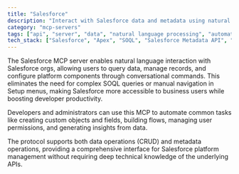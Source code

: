 ```yaml
---
title: "Salesforce"
description: "Interact with Salesforce data and metadata using natural language for data management, platform configuration, and automation."
category: "mcp-servers"
tags: ["api", "server", "data", "natural language processing", "automation", "metadata management"]
tech_stack: ["Salesforce", "Apex", "SOQL", "Salesforce Metadata API", "Salesforce Platform", "CRUD operations"]
---
```


The Salesforce MCP server enables natural language interaction with Salesforce orgs, allowing users to query data, manage records, and configure platform components through conversational commands. This eliminates the need for complex SOQL queries or manual navigation in Setup menus, making Salesforce more accessible to business users while boosting developer productivity.

Developers and administrators can use this MCP to automate common tasks like creating custom objects and fields, building flows, managing user permissions, and generating insights from data. 

The protocol supports both data operations (CRUD) and metadata operations, providing a comprehensive interface for Salesforce platform management without requiring deep technical knowledge of the underlying APIs.